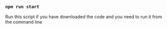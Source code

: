 ### `npm run start`

Run this script if you have downloaded the code and you need to run it from the command line
